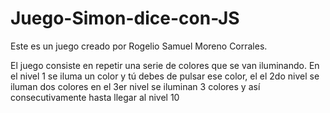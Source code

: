 # Juego-Simon-dice-con-JS

Este es un juego creado por Rogelio Samuel Moreno Corrales.

El juego consiste en repetir una serie de colores que se van iluminando. En el nivel 1 se iluma un color y tú debes de pulsar ese color, el el 2do nivel se iluman dos colores en el 3er nivel se iluminan 3 colores y así consecutivamente hasta llegar al nivel 10 